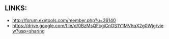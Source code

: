 ## LINKS:
* http://forum.exetools.com/member.php?u=36140
* https://drive.google.com/file/d/0BzMsQFcgiCnOS1Y1MVhqX2g0Wjg/view?usp=sharing
